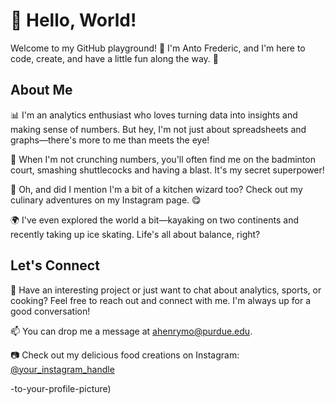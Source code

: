 # 👋 Hello, World!

Welcome to my GitHub playground! 🚀 I'm Anto Frederic, and I'm here to code, create, and have a little fun along the way. 🎉

## About Me

📊 I'm an analytics enthusiast who loves turning data into insights and making sense of numbers. But hey, I'm not just about spreadsheets and graphs—there's more to me than meets the eye!

🏸 When I'm not crunching numbers, you'll often find me on the badminton court, smashing shuttlecocks and having a blast. It's my secret superpower!

🍳 Oh, and did I mention I'm a bit of a kitchen wizard too? Check out my culinary adventures on my Instagram page. 😋

🌍 I've even explored the world a bit—kayaking on two continents and recently taking up ice skating. Life's all about balance, right?

## Let's Connect

💬 Have an interesting project or just want to chat about analytics, sports, or cooking? Feel free to reach out and connect with me. I'm always up for a good conversation!

📫 You can drop me a message at [ahenrymo@purdue.edu](mailto:ahenrymo@purdue.edu).

📷 Check out my delicious food creations on Instagram: [@your_instagram_handle](https://www.instagram.com/your_instagram_handle/)

-to-your-profile-picture)


<!---
ahenrymo/ahenrymo is a ✨ special ✨ repository because its `README.md` (this file) appears on your GitHub profile.
You can click the Preview link to take a look at your changes.
--->

